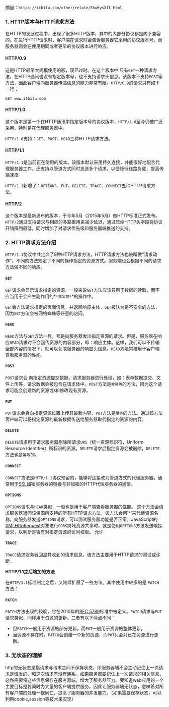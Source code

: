 摘自：`https://itbilu.com/other/relate/EkwKysXIl.html`

### 1. HTTP版本与HTTP请求方法

在HTTP的发展过程中，出现了很多HTTP版本，其中的大部分协议都是向下兼容的。在进行HTTP请求时，客户端在请求时会告诉服务器它采用的协议版本号，而服务器则会在使用相同或者更早的协议版本进行响应。


#### HTTP/0.9

这是HTTP最早大规模使用的版，现已过时。在这个版本中 只有`GET`一种请求方法，在HTTP通讯也没有指定版本号，也不支持请求头信息。该版本不支持`POST`等方法，因此客户端向服务器传递信息的能力非常有限。`HTTP/0.9`的请求只有如下一行：

```
GET www.itbilu.com
```

#### HTTP/1.0

这个版本是第一个在HTTP通讯中指定版本号的协议版本，`HTTP/1.0`至今仍被广泛采用，特别是在代理服务器中。

`HTTP/1.0`支持：`GET`、`POST`、`HEAD`三种HTTP请求方法。



#### HTTP/1.1

`HTTP/1.1`是当前正在使用的版本。该版本默认采用持久连接，并能很好地配合代理服务器工作。还支持以管道方式同时发送多个请求，以便降低线路负载，提高传输速度。

`HTTP/1.1`新增了：`OPTIONS`、`PUT`、`DELETE`、`TRACE`、`CONNECT`五种HTTP请求方法。



#### HTTP/2

这个版本是最新发布的版本，于今年5月（2015年5月）做HTTP标准正式发布。`HTTP/2`通过支持请求与相应的多路重用来减少延迟，通过压缩HTTP头字段将协议开销降到最低，同时增加了对请求优先级和服务器端推送的支持。



### 2. HTTP请求方法介绍

`HTTP/1.1`协议中共定义了8种HTTP请求方法，HTTP请求方法也被叫做“请求动作”，不同的方法规定了不同的操作指定的资源方式。服务端也会根据不同的请求方法做不同的响应。



#### `GET`

`GET`请求会显示请求指定的资源。一般来说`GET`方法应该只用于数据的读取，而不应当用于会产生副作用的*`*非幂等*`*的操作中。

`GET`会方法请求指定的页面信息，并返回响应主体，`GET`被认为是不安全的方法，因为`GET`方法会被网络蜘蛛等任意的访问。


#### `HEAD`

`HEAD`方法与`GET`方法一样，都是向服务器发出指定资源的请求。但是，服务器在响应`HEAD`请求时不会回传资源的内容部分，即：响应主体。这样，我们可以不传输全部内容的情况下，就可以获取服务器的响应头信息。`HEAD`方法常被用于客户端查看服务器的性能。


#### `POST`

`POST`请求会 向指定资源提交数据，请求服务器进行处理，如：表单数据提交、文件上传等，请求数据会被包含在请求体中。`POST`方法是`非幂等`的方法，因为这个请求可能会创建新的资源或/和修改现有资源。



#### `PUT`

`PUT`请求会身向指定资源位置上传其最新内容，`PUT`方法是`幂等`的方法。通过该方法客户端可以将指定资源的最新数据传送给服务器取代指定的资源的内容。



#### `DELETE`

`DELETE`请求用于请求服务器删除所请求`URI`（统一资源标识符，Uniform Resource Identifier）所标识的资源。`DELETE`请求后指定资源会被删除，`DELETE`方法也是`幂等`的。



#### `CONNECT`

`CONNECT`方法是`HTTP/1.1`协议预留的，能够将连接改为管道方式的代理服务器。通常用于[SSL](http://itbilu.com/other/relate/N16Uaoyp.html)加密服务器的链接与非加密的HTTP代理服务器的通信。



#### `OPTIONS`

`OPTIONS`请求与`HEAD`类似，一般也是用于客户端查看服务器的性能。 这个方法会请求服务器返回该资源所支持的所有HTTP请求方法，该方法会用'*'来代替资源名称，向服务器发送`OPTIONS`请求，可以测试服务器功能是否正常。JavaScript的[XMLHttpRequest](http://itbilu.com/javascript/js/VkiXuUcC.html)对象进行`CORS`跨域资源共享时，就是使用`OPTIONS`方法发送嗅探请求，以判断是否有对指定资源的访问权限。 允许


#### `TRACE`

`TRACE`请求服务器回显其收到的请求信息，该方法主要用于HTTP请求的测试或诊断。



**HTTP/1.1之后增加的方法**

在`HTTP/1.1`标准制定之后，又陆续扩展了一些方法。其中使用中较多的是	`PATCH` 方法：

#### `PATCH`

`PATCH`方法出现的较晚，它在2010年的[RFC 5789](http://tools.ietf.org/html/rfc5789)标准中被定义。`PATCH`请求与`PUT`请求类似，同样用于资源的更新。二者有以下两点不同：

- 但`PATCH`一般用于资源的部分更新，而`PUT`一般用于资源的整体更新。
- 当资源不存在时，`PATCH`会创建一个新的资源，而`PUT`只会对已在资源进行更新。

### 3. 无状态的理解

http的无状态是指请求与请求之间不保存状态，即服务器端不会主动记住上一次请求是谁发的，和这次请求有没有连系。如果服务器要记住上一次请求的相关信息，必然需要将这些信息保存在服务器端，增大了服务器压力。要知道web应用的一个主要目标是要同时为大量的客户端提供服务，因此让服务器端无状态，意味着对所有客户端的处理一视同仁，提高了服务器的并发能力。（如果需要保存状态，可以利用cookie,session等技术来实现）


